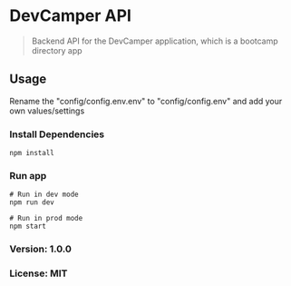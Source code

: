 # DevCamper API

> Backend API for the DevCamper application, which is a bootcamp directory app

## Usage

Rename the "config/config.env.env" to "config/config.env" and add your own values/settings

### Install Dependencies

```
npm install
```

### Run app

```
# Run in dev mode
npm run dev

# Run in prod mode
npm start
```

### Version: 1.0.0

### License: MIT

